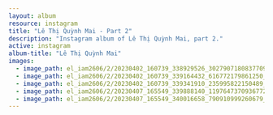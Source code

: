 ```yaml
---
layout: album
resource: instagram
title: "Lê Thị Quỳnh Mai - Part 2"
description: "Instagram album of Lê Thị Quỳnh Mai, part 2."
active: instagram
album-title: "Lê Thị Quỳnh Mai"
images:
  - image_path: el_iam2606/2/20230402_160739_338929526_3027907180837709_2859053955287743674_n.jpg
  - image_path: el_iam2606/2/20230402_160739_339164432_616772179861250_418650138358714530_n.jpg
  - image_path: el_iam2606/2/20230402_160739_339341910_235995822150489_6605392174538732879_n.jpg
  - image_path: el_iam2606/2/20230407_165549_339888140_1197647370936772_8485489228835932799_n.jpg
  - image_path: el_iam2606/2/20230407_165549_340016658_790910999260679_8935508766433143435_n.jpg
---
```


